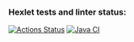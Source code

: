### Hexlet tests and linter status:
[![Actions Status](https://github.com/Tiklimovich/java-project-71/workflows/hexlet-check/badge.svg)](https://github.com/Tiklimovich/java-project-71/actions)
[![Java CI](https://github.com/Tiklimovich/java-project-71/actions/workflows/main.yml/badge.svg)](https://github.com/Tiklimovich/java-project-71/actions/workflows/main.yml)

